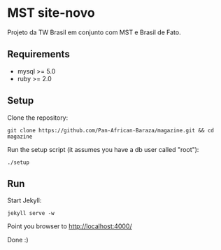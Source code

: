 MST site-novo
===
Projeto da TW Brasil em conjunto com MST e Brasil de Fato.

## Requirements
* mysql >= 5.0
* ruby >= 2.0

## Setup

Clone the repository:

```
git clone https://github.com/Pan-African-Baraza/magazine.git && cd magazine
```

Run the setup script (it assumes you have a db user called "root"):

```
./setup
```

## Run

Start Jekyll:

```
jekyll serve -w
```

Point you browser to [http://localhost:4000/]()

Done :)



